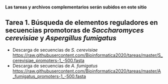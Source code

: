 #### Las tareas y archivos complementarios serán subidos en este sitio

## Tarea 1. Búsqueda de elementos reguladores en secuencias promotoras de _Saccharomyces cerevisiae_ y _Aspergillus fumigatus_
- Descarga de secuencias de _S. cerevisiae_
https://raw.githubusercontent.com/Bioinformatica2020/tareas/master/S_cerevisiae_promoters-1_-500.fasta
- Descarga de secuencias de _A. fumigatus_
https://raw.githubusercontent.com/Bioinformatica2020/tareas/master/A_fumigatus_promoters-1_-500.fasta
